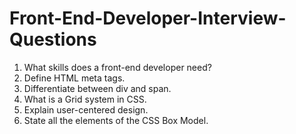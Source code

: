 # Front-End-Developer-Interview-Questions
1. What skills does a front-end developer need?
2. Define HTML meta tags.
3. Differentiate between div and span.
4. What is a Grid system in CSS.
5. Explain user-centered design.
6. State all the elements of the CSS Box Model.
